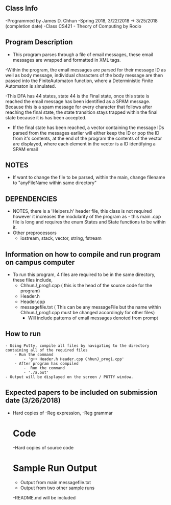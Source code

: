
## Class Info
 -Programmed by James D. Chhun
 -Spring 2018, 3/22/2018 -> 3/25/2018 (completion date)
 -Class CS421 - Theory of Computing by Rocio 

## Program Description
 
 - This program parses through a file of email messages, these email  messages are wrapped and formatted in XML tags.
  
  -Within the program, the email messages are parsed for their message ID as well as body message, individual characters of the body message
  are then passed into the FiniteAutomaton function, where a Deterministic Finite Automaton is simulated. 
  
  -This DFA has 44 states, state 44 is the Final state, once this state is reached the email message has been identified as a SPAM message. Because this is a spam message
  for every character that follows after reaching the final state, the state transition stays trapped within the final state because it is has been accepted.
  
  - If the final state has been reached, a vector containing the message IDs parsed from the messages earlier will either keep the ID or pop the ID
  from it's contents, at the end of the program the contents of the vector are displayed, where each element in the vector
  is a ID identifying a SPAM email

## NOTES
  - If want to change the file to be parsed, within the main, change filename to "anyFileName within same directory"

  ## DEPENDENCIES
  - NOTES, there is a 'Helpers.h' header file, this class is not required however it increases the modularity of the program as
		- this main .cpp file is long and requires the enum States and State functions to be within it.
  - Other preprocessors
    - iostream, stack, vector, string, fstream

 ## Information on how to compile and run program on campus computer 
  
  - To run this program, 4 files are required to be in the same directory, these files include,
    - ChhunJ_prog1.cpp  ( this is the head of the source code for the program)
    - Header.h
    - Header.cpp
    - messagefile.txt  ( This can be any messageFile but the name within ChhunJ_prog1.cpp must be changed accordingly for other files)
        - Will include patterns of email messages denoted from prompt
## How to run
    - Using Putty, compile all files by navigating to the directory containing all of the required files
        - Run the command
            - 'g++ Header.h Header.cpp ChhunJ_prog1.cpp'
        - After program has compiled
            -  Run the command
            - './a.out'
    - Output will be displayed on the screen / PUTTY window.
    
## Expected papers to be included on submission date (3/26/2018)
- Hard copies of
    -Reg expression,
    -Reg grammar
    # Code
    -Hard copies of source code
    # Sample Run Output
    - Output from main messagefile.txt
    - Output from two other sample runs

  -README.md will be included
